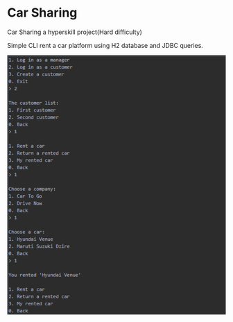 # Car Sharing
Car Sharing a hyperskill project(Hard difficulty)

Simple CLI rent a car platform using H2 database and JDBC queries.

![CLI.PNG](CLI.PNG)